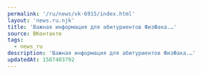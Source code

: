 ```yaml
---
permalink: '/ru/news/vk-6915/index.html'
layout: 'news.ru.njk'
title: 'Важная информация для абитуриентов ФизФака.…'
source: ВКонтакте
tags:
  - news_ru
description: 'Важная информация для абитуриентов ФизФака.…'
updatedAt: 1587403792
---
```

